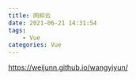 ```yaml
---
title: 网抑云
date: 2021-06-21 14:31:54
tags:  
    - Vue
categories: Vue
---
```

https://weijunn.github.io/wangyiyun/    